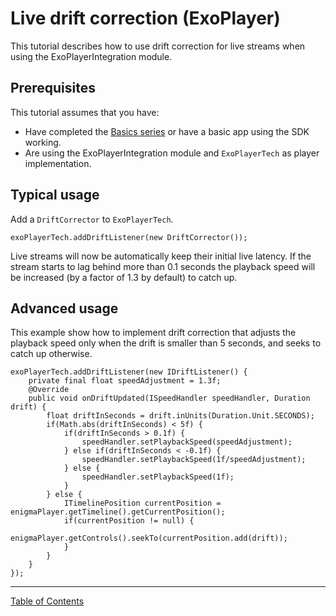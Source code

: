 # Live drift correction (ExoPlayer)
This tutorial describes how to use drift correction for live streams when using the
ExoPlayerIntegration module.

## Prerequisites

This tutorial assumes that you have:
* Have completed the [Basics series](../basics/introduction.md) or have a basic app using the SDK working.
* Are using the ExoPlayerIntegration module and `ExoPlayerTech` as player implementation.

## Typical usage

Add a `DriftCorrector` to `ExoPlayerTech`.
```
exoPlayerTech.addDriftListener(new DriftCorrector());
```

Live streams will now be automatically keep their initial live latency. If the stream starts to lag behind
more than 0.1 seconds the playback speed will be increased (by a factor of 1.3 by default) to catch up.

## Advanced usage

This example show how to implement drift correction that adjusts the playback speed only when the drift is
smaller than 5 seconds, and seeks to catch up otherwise.

```
exoPlayerTech.addDriftListener(new IDriftListener() {
    private final float speedAdjustment = 1.3f;
    @Override
    public void onDriftUpdated(ISpeedHandler speedHandler, Duration drift) {
        float driftInSeconds = drift.inUnits(Duration.Unit.SECONDS);
        if(Math.abs(driftInSeconds) < 5f) {
            if(driftInSeconds > 0.1f) {
                speedHandler.setPlaybackSpeed(speedAdjustment);
            } else if(driftInSeconds < -0.1f) {
                speedHandler.setPlaybackSpeed(1f/speedAdjustment);
            } else {
                speedHandler.setPlaybackSpeed(1f);
            }
        } else {
            ITimelinePosition currentPosition = enigmaPlayer.getTimeline().getCurrentPosition();
            if(currentPosition != null) {
                enigmaPlayer.getControls().seekTo(currentPosition.add(drift));
            }
        }
    }
});
```


___
[Table of Contents](../index.md)<br/>
